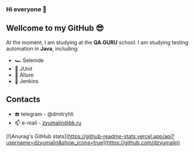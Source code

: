 ### Hi everyone 👋
## Wellcome to my GitHub 😎

At the moment, I am studying at the **QA.GURU** school. I am studying testing automation in **Java**, including:
* 🏎️ Selenide
* 🦾  JUnit
* 📔 Allure
* 🔁 Jenkins

## Contacts
* ☎️ telegram - @dmitryhli
* 📫  e-mail - zyumalin@bk.ru

[![Anurag's GitHub stats](https://github-readme-stats.vercel.app/api?username=dzyumalin&show_icons=true](https://github.com/dzyumalin)

<!--
**dzyumalin/dzyumalin** is a ✨ _special_ ✨ repository because its `README.md` (this file) appears on your GitHub profile.

Here are some ideas to get you started:

- 🔭 I’m currently working on ...
- 🌱 I’m currently learning ...
- 👯 I’m looking to collaborate on ...
- 🤔 I’m looking for help with ...
- 💬 Ask me about ...
- 📫 How to reach me: ...
- 😄 Pronouns: ...
- ⚡ Fun fact: ...
-->

